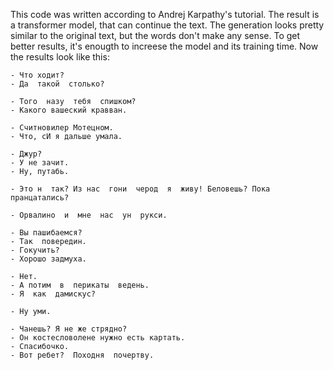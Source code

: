 This code was written according to Andrej Karpathy's tutorial. The result is a transformer model, that can continue the text. 
The generation looks pretty similar to the original text, but the words don't make any sense. To get better results, it's enougth to increese the model and its training time. 
Now the results look like this:
```
- Что ходит?
- Да  такой  столько?

- Того  назу  тебя  спишком?
- Какого вашеский кравван.

- Считновилер Мотецном.
- Что, сИ я дальше умала.

- Джур?
- У не зачит.
- Ну, путабь.

- Это н  так? Из нас  гони  черод  я  живу! Беловешь? Пока пранцатались?

- Орвалино  и  мне  нас  ун  рукси.

- Вы пашибаемся?
- Так  повередин.
- Гокучить?
- Хорошо задмуха.

- Нет.
- А потим  в  перикаты  ведень.
- Я  как  дамискус?

- Ну уми.

- Чанешь? Я не же стрядно?
- Он костесловолене нужно есть картать.
- Спасибочко.
- Вот ребет?  Походня  почертву.
```
